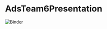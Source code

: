 # AdsTeam6Presentation

[![Binder](https://mybinder.org/badge.svg)](https://mybinder.org/v2/gh/lalwanigunjan/AdsTeam6Presentation/master?filepath=https%3A%2F%2Fgithub.com%2Flalwanigunjan%2FAdsTeam6Presentation%2Fblob%2Fmaster%2Fdocker-stack-datascienceNotebook.ipynb)
